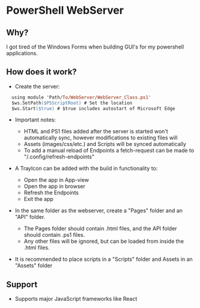 # PowerShell WebServer

## Why?

I got tired of the Windows Forms when building GUI's for my powershell applications.

## How does it work?

- Create the server:

```ps
  using module 'Path/To/WebServer/WebServer_Class.ps1'
  $ws.SetPath($PSScriptRoot) # Set the location
  $ws.Start($true) # $true includes autostart of Microsoft Edge
```

- Important notes:
  - HTML and PS1 files added after the server is started won't automatically sync, however modifications to existing files will
  - Assets (images/css/etc.) and Scripts will be synced automatically
  - To add a manual reload of Endpoints a fetch-request can be made to "/.config/refresh-endpoints"
- A TrayIcon can be added with the build in functionality to:

  - Open the app in App-view
  - Open the app in browser
  - Refresh the Endpoints
  - Exit the app

- In the same folder as the webserver, create a "Pages" folder and an "API" folder.

  - The Pages folder should contain .html files, and the API folder should contain .ps1 files.
  - Any other files will be ignored, but can be loaded from inside the .html files.

- It is recommended to place scripts in a "Scripts" folder and Assets in an "Assets" folder

## Support

- Supports major JavaScript frameworks like React

